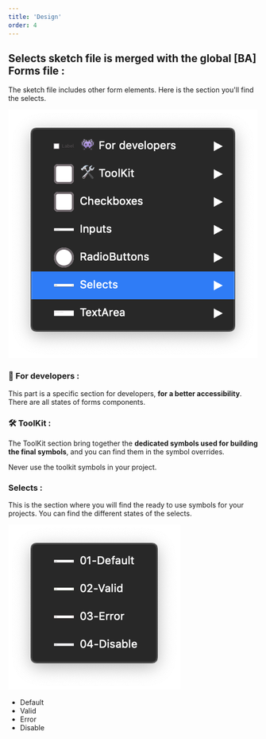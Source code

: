```yaml
---
title: 'Design'
order: 4
---
```


## Selects sketch file is merged with the global [BA] Forms file :

The sketch file includes other form elements. Here is the section you'll find the selects.

![sketch-menu](selects--sketch-menu.png)

### 👾 For developers :

This part is a specific section for developers, **for a better accessibility**. There are all states of forms components.

### 🛠 ToolKit :

The ToolKit section bring together the **dedicated symbols used for building the final symbols**, and you can find them in the symbol overrides.
<br>

<hint type="dont">
  <hintitem dont="true">
  Never use the toolkit symbols in your project.
  </hintitem>
</hint>

### Selects :

This is the section where you will find the ready to use symbols for your projects. You can find the different states of the selects.

![selects-symbols](selects-symbols.png)

- Default
- Valid
- Error
- Disable

